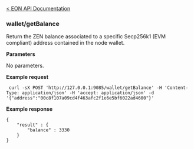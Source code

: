 [&lt; EON API Documentation](/doc/api/index.md) 
### wallet/getBalance

Return the ZEN balance associated to a specific Secp256k1 (EVM compliant) address contained in the node wallet.

**Parameters**

No parameters.

**Example request**

     curl -sX POST 'http://127.0.0.1:9085/wallet/getBalance' -H 'Content-Type: application/json' -H 'accept: application/json' -d '{"address":"00c8f107a09cd4f463afc2f1e6e5bf6022ad4600"}'  

**Example response**

    {
        "result" : {
            "balance" : 3330
        }
    }